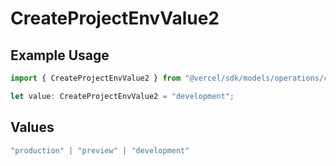 # CreateProjectEnvValue2

## Example Usage

```typescript
import { CreateProjectEnvValue2 } from "@vercel/sdk/models/operations/createprojectenv.js";

let value: CreateProjectEnvValue2 = "development";
```

## Values

```typescript
"production" | "preview" | "development"
```